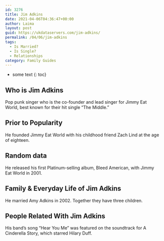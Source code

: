 ```yaml
---
id: 3276
title: Jim Adkins
date: 2021-04-06T04:36:47+00:00
author: Laima
layout: post
guid: https://ukdataservers.com/jim-adkins/
permalink: /04/06/jim-adkins
tags:
  - Is Married?
  - Is Single?
  - Relationships
category: Family Guides
---
```


* some text
{: toc}


## Who is Jim Adkins
                  
                  
                  
Pop punk singer who is the co-founder and lead singer for Jimmy Eat World, best known for their hit single &#8220;The Middle.&#8221;
                  
              
            
              
            
                
                
                
## Prior to Popularity
                  
                  
                  
He founded Jimmy Eat World with his childhood friend Zach Lind at the age of eighteen.
                  
              
            
              
            
                
                
                
## Random data
                  
                  
                  
He released his first Platinum-selling album, Bleed American, with Jimmy Eat World in 2001.
                  
              
            
              
            
                
                
                
## Family & Everyday Life of Jim Adkins
                  
                  
                  
He married Amy Adkins in 2002. Together they have three children.
                  
              
            
              
            
                
                
                
## People Related With Jim Adkins
                  
                  
                  
His band&#8217;s song &#8220;Hear You Me&#8221; was featured on the soundtrack for A Cinderella Story, which starred Hilary Duff.
                  
              
            
              
            
                
              
            
              
              
            
            
              
            
          
          
          